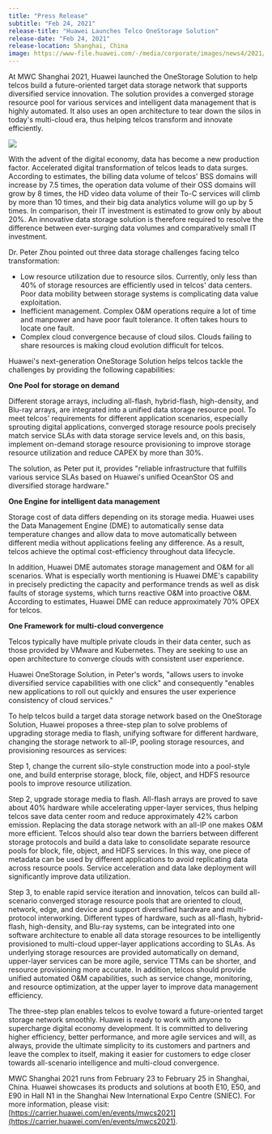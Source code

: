 ```yaml
---
title: "Press Release"
subtitle: "Feb 24, 2021"
release-title: "Huawei Launches Telco OneStorage Solution"
release-date: "Feb 24, 2021"
release-location: Shanghai, China
image: https://www-file.huawei.com/-/media/corporate/images/news4/2021/q1/210224-11.jpg
---
```



 At MWC Shanghai 2021, Huawei launched the OneStorage Solution to help telcos build a future-oriented target data storage network that supports diversified service innovation. The solution provides a converged storage resource pool for various services and intelligent data management that is highly automated. It also uses an open architecture to tear down the silos in today's multi-cloud era, thus helping telcos transform and innovate efficiently.

![](https://www-file.huawei.com/-/media/corporate/images/news4/2021/q1/210225-1.jpg?la=en)

With the advent of the digital economy, data has become a new production factor. Accelerated digital transformation of telcos leads to data surges. According to estimates, the billing data volume of telcos' BSS domains will increase by 7.5 times, the operation data volume of their OSS domains will grow by 8 times, the HD video data volume of their To-C services will climb by more than 10 times, and their big data analytics volume will go up by 5 times. In comparison, their IT investment is estimated to grow only by about 20%. An innovative data storage solution is therefore required to resolve the difference between ever-surging data volumes and comparatively small IT investment.

Dr. Peter Zhou pointed out three data storage challenges facing telco transformation:

* Low resource utilization due to resource silos. Currently, only less than 40% of storage resources are efficiently used in telcos' data centers. Poor data mobility between storage systems is complicating data value exploitation.
* Inefficient management. Complex O&M operations require a lot of time and manpower and have poor fault tolerance. It often takes hours to locate one fault.
* Complex cloud convergence because of cloud silos. Clouds failing to share resources is making cloud evolution difficult for telcos.

Huawei's next-generation OneStorage Solution helps telcos tackle the challenges by providing the following capabilities:

**One Pool for storage on demand**

Different storage arrays, including all-flash, hybrid-flash, high-density, and Blu-ray arrays, are integrated into a unified data storage resource pool. To meet telcos' requirements for different application scenarios, especially sprouting digital applications, converged storage resource pools precisely match service SLAs with data storage service levels and, on this basis, implement on-demand storage resource provisioning to improve storage resource utilization and reduce CAPEX by more than 30%.

The solution, as Peter put it, provides "reliable infrastructure that fulfills various service SLAs based on Huawei's unified OceanStor OS and diversified storage hardware."

**One Engine for intelligent data management**

Storage cost of data differs depending on its storage media. Huawei uses the Data Management Engine (DME) to automatically sense data temperature changes and allow data to move automatically between different media without applications feeling any difference. As a result, telcos achieve the optimal cost-efficiency throughout data lifecycle.

In addition, Huawei DME automates storage management and O&M for all scenarios. What is especially worth mentioning is Huawei DME's capability in precisely predicting the capacity and performance trends as well as disk faults of storage systems, which turns reactive O&M into proactive O&M. According to estimates, Huawei DME can reduce approximately 70% OPEX for telcos.

**One Framework for multi-cloud convergence**

Telcos typically have multiple private clouds in their data center, such as those provided by VMware and Kubernetes. They are seeking to use an open architecture to converge clouds with consistent user experience.

Huawei OneStorage Solution, in Peter's words, "allows users to invoke diversified service capabilities with one click" and consequently "enables new applications to roll out quickly and ensures the user experience consistency of cloud services." 

To help telcos build a target data storage network based on the OneStorage Solution, Huawei proposes a three-step plan to solve problems of upgrading storage media to flash, unifying software for different hardware, changing the storage network to all-IP, pooling storage resources, and provisioning resources as services:

Step 1, change the current silo-style construction mode into a pool-style one, and build enterprise storage, block, file, object, and HDFS resource pools to improve resource utilization.

Step 2, upgrade storage media to flash. All-flash arrays are proved to save about 40% hardware while accelerating upper-layer services, thus helping telcos save data center room and reduce approximately 42% carbon emission. Replacing the data storage network with an all-IP one makes O&M more efficient. Telcos should also tear down the barriers between different storage protocols and build a data lake to consolidate separate resource pools for block, file, object, and HDFS services. In this way, one piece of metadata can be used by different applications to avoid replicating data across resource pools. Service acceleration and data lake deployment will significantly improve data utilization.

Step 3, to enable rapid service iteration and innovation, telcos can build all-scenario converged storage resource pools that are oriented to cloud, network, edge, and device and support diversified hardware and multi-protocol interworking. Different types of hardware, such as all-flash, hybrid-flash, high-density, and Blu-ray systems, can be integrated into one software architecture to enable all data storage resources to be intelligently provisioned to multi-cloud upper-layer applications according to SLAs. As underlying storage resources are provided automatically on demand, upper-layer services can be more agile, service TTMs can be shorter, and resource provisioning more accurate. In addition, telcos should provide unified automated O&M capabilities, such as service change, monitoring, and resource optimization, at the upper layer to improve data management efficiency.

The three-step plan enables telcos to evolve toward a future-oriented target storage network smoothly. Huawei is ready to work with anyone to supercharge digital economy development. It is committed to delivering higher efficiency, better performance, and more agile services and will, as always, provide the ultimate simplicity to its customers and partners and leave the complex to itself, making it easier for customers to edge closer towards all-scenario intelligence and multi-cloud convergence.

MWC Shanghai 2021 runs from February 23 to February 25 in Shanghai, China. Huawei showcases its products and solutions at booth E10, E50, and E90 in Hall N1 in the Shanghai New International Expo Centre (SNIEC). For more information, please visit: [https://carrier.huawei.com/en/events/mwcs2021](https://carrier.huawei.com/en/events/mwcs2021).